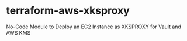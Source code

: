 # terraform-aws-xksproxy
No-Code Module to Deploy an EC2 Instance as XKSPROXY for Vault and AWS KMS

